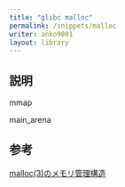 ```yaml
---
title: "glibc malloc"
permalink: /snippets/malloc
writer: anko9801
layout: library
---
```


## 説明

mmap

main_arena

## 参考
[malloc(3)のメモリ管理構造](https://www.valinux.co.jp/technologylibrary/document/linux/malloc0001/)